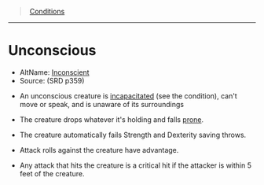 ﻿---
!GenericItem
Name: Unconscious
AltName: '[Inconscient](hd_conditions_inconscient.md)'
Source: (SRD p359)
Id: conditions_vo.md#unconscious
ParentLink: conditions_vo.md#conditions
ParentName: Conditions
NameLevel: 1
Attributes: {}
AttributesDictionary: >+
  {}

---
> [Conditions](srd_conditions.md)

---

# Unconscious

- AltName: [Inconscient](hd_conditions_inconscient.md)
- Source: (SRD p359)

* An unconscious creature is [incapacitated](srd_conditions_incapacitated.md) (see the condition), can't move or speak, and is unaware of its surroundings

* The creature drops whatever it's holding and falls [prone](srd_conditions_prone.md).

* The creature automatically fails Strength and Dexterity saving throws.

* Attack rolls against the creature have advantage.

* Any attack that hits the creature is a critical hit if the attacker is within 5 feet of the creature.

